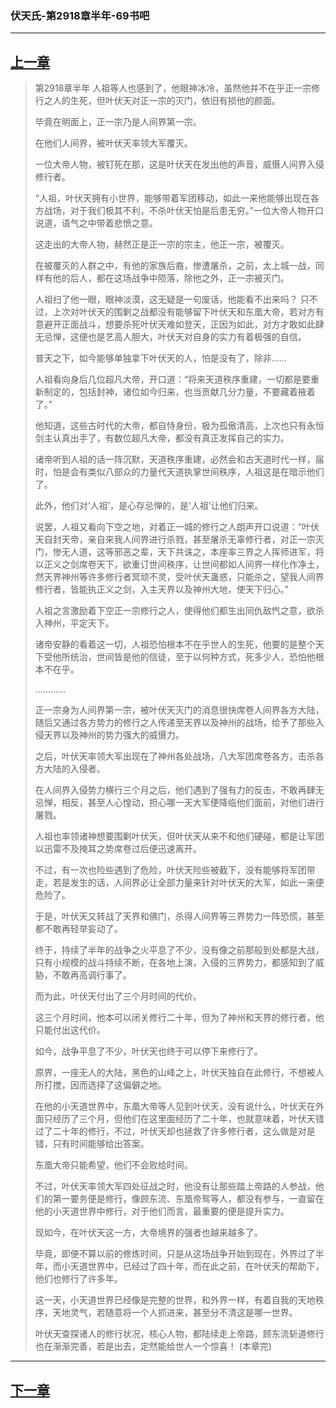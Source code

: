 ### 伏天氏-第2918章半年-69书吧

--------
[上一章](./a8ead29ac9d2f51b80f5f3f5329ff22b.md)
--------


>
>
>
>第2918章半年
>人祖等人也感到了，他眼神冰冷，虽然他并不在乎正一宗修行之人的生死，但叶伏天对正一宗的灭门，依旧有损他的颜面。
>
>毕竟在明面上，正一宗乃是人间界第一宗。
>
>在他们人间界，被叶伏天率领大军覆灭。
>
>一位大帝人物，被钉死在那，这是叶伏天在发出他的声音，威慑人间界入侵修行者。
>
>“人祖，叶伏天拥有小世界，能够带着军团移动，如此一来他能够出现在各方战场，对于我们极其不利，不杀叶伏天怕是后患无穷。”一位大帝人物开口说道，语气之中带着悲愤之意。
>
>这走出的大帝人物，赫然正是正一宗的宗主，他正一宗，被覆灭。
>
>在被覆灭的人群之中，有他的家族后裔，惨遭屠杀，之前，太上城一战，同样有他的后人，都在这场战争中陨落，除他之外，正一宗被灭门。
>
>人祖扫了他一眼，眼神淡漠，这无疑是一句废话，他能看不出来吗？
>只不过，上次对叶伏天的围剿之战都没有能够留下叶伏天和东凰大帝，若对方有意避开正面战斗，想要杀死叶伏天难如登天，正因为如此，对方才敢如此肆无忌惮，这便也是艺高人胆大，叶伏天对自身的实力有着极强的自信。
>
>普天之下，如今能够单独拿下叶伏天的人，怕是没有了，除非……
>
>人祖看向身后几位超凡大帝，开口道：“将来天道秩序重建，一切都是要重新制定的，包括封神，诸位如今归来，也当贡献几分力量，不要藏着掖着了。”
>
>他知道，这些古时代的大帝，都自恃身份，极为孤傲清高，上次也只有永恒剑主认真出手了，有数位超凡大帝，都没有真正发挥自己的实力。
>
>诸帝听到人祖的话一阵沉默，天道秩序重建，必然会和古天道时代一样，届时，怕是会有类似八部众的力量代天道执掌世间秩序，人祖这是在暗示他们了。
>
>此外，他们对‘人祖’，是心存忌惮的，是‘人祖’让他们归来。
>
>说罢，人祖又看向下空之地，对着正一城的修行之人朗声开口说道：“叶伏天自封天帝，亲自来我人间界进行杀戮，甚至屠杀无辜修行者，对正一宗灭门，惨无人道，这等邪恶之辈，天下共诛之，本座率三界之人挥师进军，将以正义之剑席卷天下，欲重订世间秩序，让世间都如人间界一样化作净土，然天界神州等许多修行者冥顽不灵，受叶伏天蛊惑，只能杀之，望我人间界修行者，皆能执正义之剑，入主天界以及神州大地，使天下归心。”
>
>人祖之言激励着下空正一宗修行之人，使得他们都生出同仇敌忾之意，欲杀入神州，平定天下。
>
>诸帝安静的看着这一切，人祖恐怕根本不在乎世人的生死，他要的是整个天下受他所统治，世间皆是他的信徒，至于以何种方式，死多少人，恐怕他根本不在乎。
>
>…………
>
>正一宗身为人间界第一宗，被叶伏天灭门的消息很快席卷人间界各方大陆，随后又通过各方势力的修行之人传递至天界以及神州的战场，给予了那些入侵天界以及神州的势力强大的威慑力。
>
>之后，叶伏天率领大军出现在了神州各处战场，八大军团席卷各方，击杀各方大陆的入侵者。
>
>在人间界入侵势力横行三个月之后，他们遇到了强有力的反击，不敢再肆无忌惮，相反，甚至人心惶动，担心哪一天大军便降临他们面前，对他们进行屠戮。
>
>人祖也率领诸神想要围剿叶伏天，但叶伏天从来不和他们硬碰，都是让军团以迅雷不及掩耳之势席卷过后便迅速离开。
>
>不过，有一次也险些遇到了危险，叶伏天险些被截下，没有能够将军团带走，若是发生的话，人间界必让全部力量来针对叶伏天的大军，如此一来便危险了。
>
>于是，叶伏天又转战了天界和佛门，杀得人间界等三界势力一阵恐慌，甚至都不敢再轻举妄动了。
>
>终于，持续了半年的战争之火平息了不少，没有像之前那般到处都是大战，只有小规模的战斗持续不断，在各地上演，入侵的三界势力，都感知到了威胁，不敢再高调行事了。
>
>而为此，叶伏天付出了三个月时间的代价。
>
>这三个月时间，他本可以闭关修行二十年，但为了神州和天界的修行者，他只能付出这代价。
>
>如今，战争平息了不少，叶伏天也终于可以停下来修行了。
>
>原界，一座无人的大陆，黑色的山峰之上，叶伏天独自在此修行，不想被人所打搅，因而选择了这偏僻之地。
>
>在他的小天道世界中，东凰大帝等人见到叶伏天，没有说什么，叶伏天在外面只经历了三个月，但他们在这里面经历了二十年，也就意味着，叶伏天错过了二十年的修行，不过，叶伏天却也拯救了许多修行者，这么做是对是错，只有时间能够给出答案。
>
>东凰大帝只能希望，他们不会败给时间。
>
>不过，叶伏天率领大军四处征战之时，他没有让那些踏上帝路的人参战，他们的第一要务便是修行，像顾东流、东凰帝鸳等人，都没有参与，一直留在他的小天道世界中修行，对于他们而言，最重要的便是提升实力。
>
>现如今，在叶伏天这一方，大帝境界的强者也越来越多了。
>
>毕竟，即便不算以前的修炼时间，只是从这场战争开始到现在，外界过了半年，而小天道世界中，已经过了四十年，而在此之前，在叶伏天的帮助下，他们也修行了许多年。
>
>这一天，小天道世界已经像是完整的世界，和外界一样，有着自我的天地秩序，天地灵气，若随意将一个人抓进来，甚至分不清这是哪一世界。
>
>叶伏天查探诸人的修行状况，核心人物，都陆续走上帝路，顾东流斩道修行也在渐渐完善，若是出去，定然能给世人一个惊喜！
>(本章完)
>
>

--------
[下一章](./185fa92143b21193f1ee5d33ee9ae45e.md)
--------
